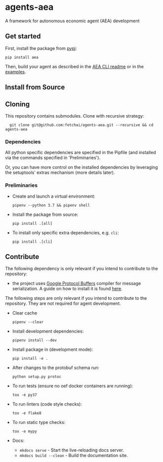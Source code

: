 # agents-aea
A framework for autonomous economic agent (AEA) development

## Get started

First, install the package from [pypi](https://pypi.org/project/aea/):

`
pip install aea
`

Then, build your agent as described in the [AEA CLI readme](../master/aea/cli/README.md) or in the [examples](../master/examples).

## Install from Source

## Cloning

This repository contains submodules. Clone with recursive strategy:

	  git clone git@github.com:fetchai/agents-aea.git --recursive && cd agents-aea

### Dependencies

All python specific dependencies are specified in the Pipfile (and installed via the commands specified in 'Preliminaries').

Or, you can have more control on the installed dependencies by leveraging the setuptools' extras mechanism (more details later). 

### Preliminaries

- Create and launch a virtual environment:

      pipenv --python 3.7 && pipenv shell

- Install the package from source:

      pip install .[all]

- To install only specific extra dependencies, e.g. `cli`:

      pip install .[cli]

## Contribute

The following dependency is only relevant if you intend to contribute to the repository:
- the project uses [Google Protocol Buffers](https://developers.google.com/protocol-buffers/) compiler for message serialization. A guide on how to install it is found [here](https://fetchai.github.io/oef-sdk-python/user/install.html#protobuf-compiler).

The following steps are only relevant if you intend to contribute to the repository. They are not required for agent development.

- Clear cache

      pipenv --clear

- Install development dependencies:

	  pipenv install --dev

- Install package in (development mode):

	  pip install -e .

- After changes to the protobuf schema run:

	  python setup.py protoc

- To run tests (ensure no oef docker containers are running):

	  tox -e py37

- To run linters (code style checks):

	  tox -e flake8

- To run static type checks:

	  tox -e mypy

- Docs:

	* `mkdocs serve` - Start the live-reloading docs server.
	* `mkdocs build --clean` - Build the documentation site.
